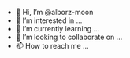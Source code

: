 - 👋 Hi, I’m @alborz-moon
- 👀 I’m interested in ...
- 🌱 I’m currently learning ...
- 💞️ I’m looking to collaborate on ...
- 📫 How to reach me ...

<!---
alborz-moon/alborz-moon is a ✨ special ✨ repository because its `README.md` (this file) appears on your GitHub profile.
You can click the Preview link to take a look at your changes.
--->
